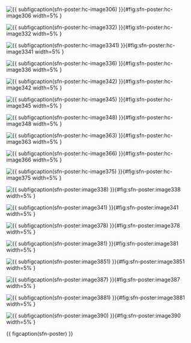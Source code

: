 <!-- MDFIGINCLUDE(sfn-poster) -->
<div id="fig:sfn-poster">


![{{ subfigcaption(sfn-poster:hc-image306) }}](img/sfn-poster/hc-image306.png){#fig:sfn-poster:hc-image306 width=5% }

![{{ subfigcaption(sfn-poster:hc-image332) }}](img/sfn-poster/hc-image332.png){#fig:sfn-poster:hc-image332 width=5% }

![{{ subfigcaption(sfn-poster:hc-image3341) }}](img/sfn-poster/hc-image3341.png){#fig:sfn-poster:hc-image3341 width=5% }

![{{ subfigcaption(sfn-poster:hc-image336) }}](img/sfn-poster/hc-image336.png){#fig:sfn-poster:hc-image336 width=5% }

![{{ subfigcaption(sfn-poster:hc-image342) }}](img/sfn-poster/hc-image342.png){#fig:sfn-poster:hc-image342 width=5% }

![{{ subfigcaption(sfn-poster:hc-image345) }}](img/sfn-poster/hc-image345.png){#fig:sfn-poster:hc-image345 width=5% }

![{{ subfigcaption(sfn-poster:hc-image348) }}](img/sfn-poster/hc-image348.png){#fig:sfn-poster:hc-image348 width=5% }

![{{ subfigcaption(sfn-poster:hc-image363) }}](img/sfn-poster/hc-image363.png){#fig:sfn-poster:hc-image363 width=5% }

![{{ subfigcaption(sfn-poster:hc-image366) }}](img/sfn-poster/hc-image366.png){#fig:sfn-poster:hc-image366 width=5% }

![{{ subfigcaption(sfn-poster:hc-image375) }}](img/sfn-poster/hc-image375.png){#fig:sfn-poster:hc-image375 width=5% }

![{{ subfigcaption(sfn-poster:image338) }}](img/sfn-poster/image338.png){#fig:sfn-poster:image338 width=5% }

![{{ subfigcaption(sfn-poster:image341) }}](img/sfn-poster/image341.png){#fig:sfn-poster:image341 width=5% }

![{{ subfigcaption(sfn-poster:image378) }}](img/sfn-poster/image378.png){#fig:sfn-poster:image378 width=5% }

![{{ subfigcaption(sfn-poster:image381) }}](img/sfn-poster/image381.png){#fig:sfn-poster:image381 width=5% }

![{{ subfigcaption(sfn-poster:image3851) }}](img/sfn-poster/image3851.png){#fig:sfn-poster:image3851 width=5% }

![{{ subfigcaption(sfn-poster:image387) }}](img/sfn-poster/image387.png){#fig:sfn-poster:image387 width=5% }

![{{ subfigcaption(sfn-poster:image3881) }}](img/sfn-poster/image3881.png){#fig:sfn-poster:image3881 width=5% }

![{{ subfigcaption(sfn-poster:image390) }}](img/sfn-poster/image390.png){#fig:sfn-poster:image390 width=5% }

{{ figcaption(sfn-poster) }}
</div>
<!-- /MDFIGINCLUDE(sfn-poster) -->
